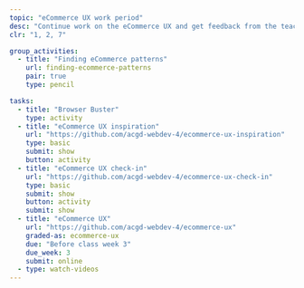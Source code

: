 ```yaml
---
topic: "eCommerce UX work period"
desc: "Continue work on the eCommerce UX and get feedback from the teacher."
clr: "1, 2, 7"

group_activities:
  - title: "Finding eCommerce patterns"
    url: finding-ecommerce-patterns
    pair: true
    type: pencil

tasks:
  - title: "Browser Buster"
    type: activity
  - title: "eCommerce UX inspiration"
    url: "https://github.com/acgd-webdev-4/ecommerce-ux-inspiration"
    type: basic
    submit: show
    button: activity
  - title: "eCommerce UX check-in"
    url: "https://github.com/acgd-webdev-4/ecommerce-ux-check-in"
    type: basic
    submit: show
    button: activity
    submit: show
  - title: "eCommerce UX"
    url: "https://github.com/acgd-webdev-4/ecommerce-ux"
    graded-as: ecommerce-ux
    due: "Before class week 3"
    due_week: 3
    submit: online
  - type: watch-videos
---
```

